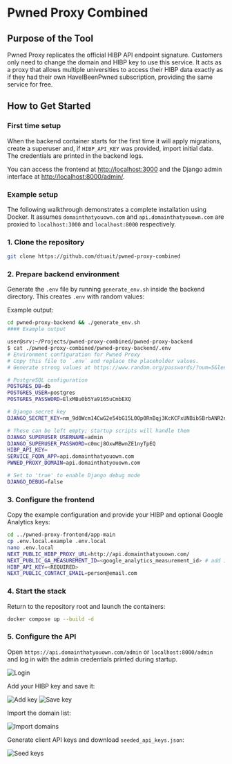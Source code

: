 # Pwned Proxy Combined

## Purpose of the Tool

Pwned Proxy replicates the official HIBP API endpoint signature. Customers only
need to change the domain and HIBP key to use this service. It acts as a proxy
that allows multiple universities to access their HIBP data exactly as if they
had their own HaveIBeenPwned subscription, providing the same service for free.

## How to Get Started

### First time setup

When the backend container starts for the first time it will apply migrations, create a superuser and, if `HIBP_API_KEY`
was provided, import initial data. The credentials are printed in the backend logs.

You can access the frontend at [http://localhost:3000](http://localhost:3000) and the Django admin interface at
[http://localhost:8000/admin/](http://localhost:8000/admin/).

### Example setup

The following walkthrough demonstrates a complete installation using Docker. It
assumes `domainthatyouown.com` and `api.domainthatyouown.com` are proxied to
`localhost:3000` and `localhost:8000` respectively.

### 1. Clone the repository

```bash
git clone https://github.com/dtuait/pwned-proxy-combined
```

### 2. Prepare backend environment

Generate the `.env` file by running `generate_env.sh` inside the backend
directory. This creates `.env` with random values:



Example output:

```bash
cd pwned-proxy-backend && ./generate_env.sh
#### Example output

user@srv:~/Projects/pwned-proxy-combined/pwned-proxy-backend
$ cat ./pwned-proxy-combined/pwned-proxy-backend/.env
# Environment configuration for Pwned Proxy
# Copy this file to `.env` and replace the placeholder values.
# Generate strong values at https://www.random.org/passwords/?num=5&len=32&format=html&rnd=new

# PostgreSQL configuration
POSTGRES_DB=db
POSTGRES_USER=postgres
POSTGRES_PASSWORD=ElxMBu0b5Ya9165uCmbEXQ

# Django secret key
DJANGO_SECRET_KEY=nm_9d0Wcm14CwG2e54bG15L0Op0RnBqj3KcKCFxUNBibSBrbANR2n6G41Ji4Lx2tPwg

# These can be left empty; startup scripts will handle them
DJANGO_SUPERUSER_USERNAME=admin
DJANGO_SUPERUSER_PASSWORD=c0mcj8OxwMBwnZE1nyTpEQ
HIBP_API_KEY=
SERVICE_FQDN_APP=api.domainthatyouown.com
PWNED_PROXY_DOMAIN=api.domainthatyouown.com

# Set to 'true' to enable Django debug mode
DJANGO_DEBUG=false
```


### 3. Configure the frontend

Copy the example configuration and provide your HIBP and optional Google
Analytics keys:

```bash
cd ../pwned-proxy-frontend/app-main
cp .env.local.example .env.local
nano .env.local
NEXT_PUBLIC_HIBP_PROXY_URL=http://api.domainthatyouown.com/
NEXT_PUBLIC_GA_MEASUREMENT_ID=<google_analytics_measurement_id> # add if you analytics
HIBP_API_KEY=<REQUIRED>
NEXT_PUBLIC_CONTACT_EMAIL=person@email.com

```

### 4. Start the stack

Return to the repository root and launch the containers:

```bash
docker compose up --build -d
```

### 5. Configure the API

Open `https://api.domainthatyouown.com/admin` or `localhost:8000/admin` and log in with the admin
credentials printed during startup.

![Login](https://supabase.vicre-nextjs-01.security.ait.dtu.dk/storage/v1/object/public/hibp-guide/1-django-adminlogin.png)

Add your HIBP key and save it:

![Add key](https://supabase.vicre-nextjs-01.security.ait.dtu.dk/storage/v1/object/public/hibp-guide/2-django-add-hibpkey.png)
![Save key](https://supabase.vicre-nextjs-01.security.ait.dtu.dk/storage/v1/object/public/hibp-guide/3-django-savehibpkey.png)

Import the domain list:

![Import domains](https://supabase.vicre-nextjs-01.security.ait.dtu.dk/storage/v1/object/public/hibp-guide/4.1-django-importdomains.png)

Generate client API keys and download `seeded_api_keys.json`:

![Seed keys](https://supabase.vicre-nextjs-01.security.ait.dtu.dk/storage/v1/object/public/hibp-guide/5.2-django-seed-and-download-clienthibpkeys.png)


